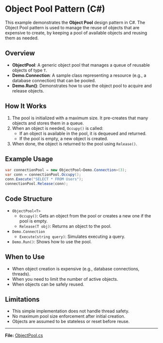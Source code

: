 # Object Pool Pattern (C#)

This example demonstrates the **Object Pool** design pattern in C#. The Object Pool pattern is used to manage the reuse of objects that are expensive to create, by keeping a pool of available objects and reusing them as needed.

## Overview

- **ObjectPool<T>**: A generic object pool that manages a queue of reusable objects of type `T`.
- **Demo.Connection**: A sample class representing a resource (e.g., a database connection) that can be pooled.
- **Demo.Run()**: Demonstrates how to use the object pool to acquire and release objects.

## How It Works

1. The pool is initialized with a maximum size. It pre-creates that many objects and stores them in a queue.
2. When an object is needed, `Occupy()` is called:
   - If an object is available in the pool, it is dequeued and returned.
   - If the pool is empty, a new object is created.
3. When done, the object is returned to the pool using `Release()`.

## Example Usage

```csharp
var connectionPool = new ObjectPool<Demo.Connection>(3);
var conn = connectionPool.Occupy();
conn.Execute("SELECT * FROM Users");
connectionPool.Release(conn);
```

## Code Structure

- `ObjectPool<T>`
  - `Occupy()`: Gets an object from the pool or creates a new one if the pool is empty.
  - `Release(T obj)`: Returns an object to the pool.
- `Demo.Connection`
  - `Execute(string query)`: Simulates executing a query.
- `Demo.Run()`: Shows how to use the pool.

## When to Use
- When object creation is expensive (e.g., database connections, threads).
- When you need to limit the number of active objects.
- When objects can be safely reused.

## Limitations
- This simple implementation does not handle thread safety.
- No maximum pool size enforcement after initial creation.
- Objects are assumed to be stateless or reset before reuse.

---

**File:** [ObjectPool.cs](ObjectPool.cs)
